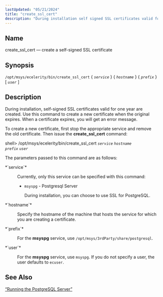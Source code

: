 ```yaml
---
lastUpdated: "05/21/2024"
title: "create_ssl_cert"
description: "During installation self signed SSL certificates valid for one year are created for some services Use this command to create a new certificate when the original expires"
---
```


<a name="executable.create_ssl_cert"></a> 
## Name

create_ssl_cert — create a self-signed SSL certificate

## Synopsis

`/opt/msys/ecelerity/bin/create_ssl_cert` { *`service`* } { *`hostname`* } { *`prefix`* } [ *`user`* ]

<a name="idp14360800"></a> 
## Description

During installation, self-signed SSL certificates valid for one year are created. Use this command to create a new certificate when the original expires. When a certificate expires, you will get an error message.

To create a new certificate, first stop the appropriate service and remove the old certificate. Then issue the **create_ssl_cert** command:

shell> /opt/msys/ecelerity/bin/create_ssl_cert *`service`* *`hostname`* \
*`prefix`* *`user`*

The parameters passed to this command are as follows:

<dl class="variablelist">

<dt>*`service`*</dt>

<dd>

Currently, only this service can be specified with this command:

*   `msyspg` - Postgresql Server

    During installation, you can choose to use SSL for PostgreSQL.

</dd>

<dt>*`hostname`*</dt>

<dd>

Specify the hostname of the machine that hosts the service for which you are creating a certificate.

</dd>

<dt>*`prefix`*</dt>

<dd>

For the **msyspg** service, use `/opt/msys/3rdParty/share/postgresql`.

</dd>

<dt>*`user`*</dt>

<dd>

For the **msyspg** service, use `msyspg`. If you do not specify a user, the user defaults to `ecuser`.

</dd>

</dl>

<a name="idp14556320"></a> 
## See Also

[“Running the PostgreSQL Server”](/momentum/4/postgresql-server)
